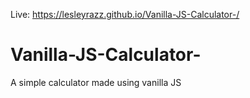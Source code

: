 Live: https://lesleyrazz.github.io/Vanilla-JS-Calculator-/

# Vanilla-JS-Calculator-
A simple calculator made using vanilla JS

